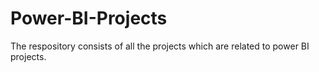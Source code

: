 # Power-BI-Projects
The respository consists of all the projects which are related to power BI projects.
